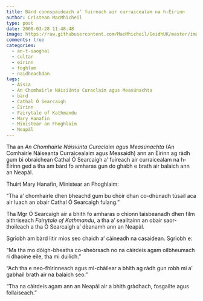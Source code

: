 ```yaml
---
title: Bàrd connspaideach a’ fuireach air curraicealam na h-Èirinn
author: Crìstean MacMhìcheil
type: post
date: 2008-03-28 11:48:48
image: https://raw.githubusercontent.com/MacMhicheil/GeidhUK/master/images/2008-03-28-bard-connspaideach-a-fuireach-air-curraicealam-na-h-eirinn.jpg
comments: true
categories:
  - an-t-saoghal
  - cultar
  - eirinn
  - foghlam
  - naidheachdan
tags:
  - Àisia
  - An Chomhairle Náisiúnta Curaclaim agus Measúnachta
  - bàrd
  - Cathal Ó Searcaigh
  - Èirinn
  - Fairytale of Kathmandu
  - Mary Hanafin
  - Ministear an Fhoghlaim
  - Neapàl
---
```

Tha an _An Chomhairle Náisiúnta Curaclaim agus Measúnachta_ (An Comhairle Nàiseanta Curraicealaim agus Measaidh) ann an Èirinn ag ràdh gum bi obraichean Cathal Ó Searcaigh a’ fuireach air curraicealam na h-Èirinn ged a tha am bàrd fo amharas gun do ghabh e brath air balaich ann an Neapàl.

<!--more-->

Thuirt Mary Hanafin, Ministear an Fhoghlaim:

“Tha a’ chomhairle dhen bheachd gum bu chòir dhan co-dhùnadh tùsail aca air luach an obair Cathal Ó Searcaigh fulang.”

Tha Mgr Ó Searcaigh air a bhith fo amharas o chionn taisbeanadh dhen film aithriseach _Fairytale of Kathmandu_, a tha a’ sealltainn an obair saor-thoileach a tha Ó Searcaigh a’ dèanamh ann an Neapàl.

Sgrìobh am bàrd litir mìos seo chaidh a’ càineadh na casaidean. Sgrìobh e:

“Ma tha mo dòigh-bheatha co-sheòrsach no na càirdeis agam oilbheumach ri dhaoine eile, tha mi duilich.”

“Ach tha e neo-fhìrinneach agus mì-chàilear a bhith ag ràdh gun robh mi a’ gabhail brath air na balaich seo.”

“Tha na càirdeis agam ann an Neapàl air a bhith gràdhach, fosgailte agus follaiseach.”
